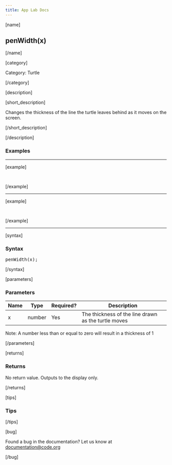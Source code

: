 ```yaml
---
title: App Lab Docs
---
```


[name]

## penWidth(x)

[/name]


[category]

Category: Turtle

[/category]

[description]

[short_description]

Changes the thickness of the line the turtle leaves behind as it moves on the screen.

[/short_description]


[/description]

### Examples
____________________________________________________

[example]

<pre>

</pre>

[/example]

____________________________________________________

[example]

<pre>

</pre>


[/example]

____________________________________________________

[syntax]

### Syntax
<pre>
penWidth(x);
</pre>

[/syntax]

[parameters]

### Parameters

| Name  | Type | Required? | Description |
|-----------------|------|-----------|-------------|
| x | number | Yes | The thickness of the line drawn as the turtle moves  |

Note: A number less than or equal to zero will result in a thickness of 1

[/parameters]

[returns]

### Returns
No return value. Outputs to the display only.

[/returns]

[tips]

### Tips


[/tips]

[bug]

Found a bug in the documentation? Let us know at documentation@code.org

[/bug]
